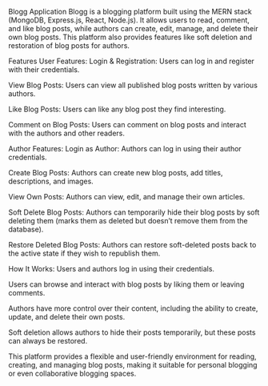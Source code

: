 Blogg Application
Blogg is a blogging platform built using the MERN stack (MongoDB, Express.js, React, Node.js). It allows users to read, comment, and like blog posts, while authors can create, edit, manage, and delete their own blog posts. This platform also provides features like soft deletion and restoration of blog posts for authors.

Features
User Features:
Login & Registration: Users can log in and register with their credentials.

View Blog Posts: Users can view all published blog posts written by various authors.

Like Blog Posts: Users can like any blog post they find interesting.

Comment on Blog Posts: Users can comment on blog posts and interact with the authors and other readers.

Author Features:
Login as Author: Authors can log in using their author credentials.

Create Blog Posts: Authors can create new blog posts, add titles, descriptions, and images.

View Own Posts: Authors can view, edit, and manage their own articles.

Soft Delete Blog Posts: Authors can temporarily hide their blog posts by soft deleting them (marks them as deleted but doesn’t remove them from the database).

Restore Deleted Blog Posts: Authors can restore soft-deleted posts back to the active state if they wish to republish them.

How It Works:
Users and authors log in using their credentials.

Users can browse and interact with blog posts by liking them or leaving comments.

Authors have more control over their content, including the ability to create, update, and delete their own posts.

Soft deletion allows authors to hide their posts temporarily, but these posts can always be restored.

This platform provides a flexible and user-friendly environment for reading, creating, and managing blog posts, making it suitable for personal blogging or even collaborative blogging spaces.
